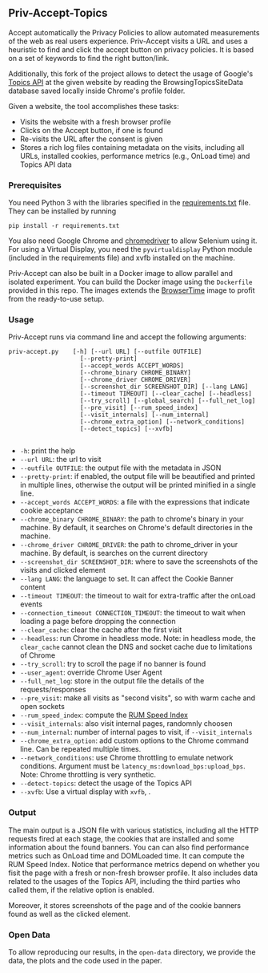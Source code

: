 ## Priv-Accept-Topics

Accept automatically the Privacy Policies to allow automated measurements of the web as real users experience.
Priv-Accept visits a URL and uses a heuristic to find and click the accept button on privacy policies.
It is based on a set of keywords to find the right button/link.

Additionally, this fork of the project allows to detect the usage of Google's [Topics API](https://developers.google.com/privacy-sandbox/relevance/topics) at the given website by reading the BrowsingTopicsSiteData database saved locally inside Chrome's profile folder.

Given a website, the tool accomplishes these tasks:

* Visits the website with a fresh browser profile
* Clicks on the Accept button, if one is found
* Re-visits the URL after the consent is given
* Stores a rich log files containing metadata on the visits, including all URLs, installed cookies, performance metrics (e.g., OnLoad time) and Topics API data

### Prerequisites

You need Python 3 with the libraries specified in the [requirements.txt](./requirements.txt) file. They can be installed by running
```shell
pip install -r requirements.txt
```
You also need Google Chrome and [chromedriver](https://chromedriver.chromium.org/) to allow Selenium using it. For using a Virtual Display, you need the `pyvirtualdisplay` Python module (included in the requirements file) and xvfb installed on the machine.

Priv-Accept can also be built in a Docker image to allow parallel and isolated experiment. You can build the Docker image using the `Dockerfile` provided in this repo. The images extends the [BrowserTime](https://www.sitespeed.io/documentation/browsertime/) image to profit from the ready-to-use setup.


### Usage

Priv-Accept runs via command line and accept the following arguments:

```
priv-accept.py    [-h] [--url URL] [--outfile OUTFILE]
                    [--pretty-print]
                    [--accept_words ACCEPT_WORDS]
                    [--chrome_binary CHROME_BINARY]
                    [--chrome_driver CHROME_DRIVER]
                    [--screenshot_dir SCREENSHOT_DIR] [--lang LANG]
                    [--timeout TIMEOUT] [--clear_cache] [--headless]
                    [--try_scroll] [--global_search] [--full_net_log]
                    [--pre_visit] [--rum_speed_index]
                    [--visit_internals] [--num_internal]
                    [--chrome_extra_option] [--network_conditions]
                    [--detect_topics] [--xvfb]
                    
```
* `-h`: print the help
* `--url URL`: the url to visit
* `--outfile OUTFILE`: the output file with the metadata in JSON
* `--pretty-print`: if enabled, the output file will be beautified and printed in multiple lines, otherwise the output will be printed minified in a single line.
* `--accept_words ACCEPT_WORDS`: a file with the expressions that indicate cookie acceptance
* `--chrome_binary CHROME_BINARY`: the path to chrome's binary in your machine. By default, it searches on Chrome's default directories in the machine.
* `--chrome_driver CHROME_DRIVER`: the path to chrome_driver in your machine. By default, is searches on the current directory
* `--screenshot_dir SCREENSHOT_DIR`: where to save the screenshots of the visits and clicked element
* `--lang LANG`: the language to set. It can affect the Cookie Banner content
* `--timeout TIMEOUT`: the timeout to wait for extra-traffic after the onLoad events
* `--connection_timeout CONNECTION_TIMEOUT`: the timeout to wait when loading a page before dropping the connection
* `--clear_cache`: clear the cache after the first visit
* `--headless`: run Chrome in headless mode. Note: in headless mode, the `clear_cache` cannot clean the DNS and socket cache due to limitations of Chrome
* `--try_scroll`: try to scroll the page if no banner is found
* `--user_agent`: override Chrome User Agent
* `--full_net_log`: store in the output file the details of the requests/responses
* `--pre_visit`: make all visits as "second visits", so with warm cache and open sockets
* `--rum_speed_index`: compute the [RUM Speed Index](https://github.com/WPO-Foundation/RUM-SpeedIndex)
* `--visit_internals`: also visit internal pages, randomnly choosen
* `--num_internal`: number of internal pages to visit, if `--visit_internals`
* `--chrome_extra_option`: add custom options to the Chrome command line. Can be repeated multiple times.
* `--network_conditions`: use Chrome throttling to emulate network conditions. Argument must be `latency_ms:download_bps:upload_bps`. Note: Chrome throttling is very synthetic.
* `--detect-topics`: detect the usage of the Topics API
* `--xvfb`: Use a virtual display with `xvfb`, .

### Output

The main output is a JSON file with various statistics, including all the HTTP requests fired at each stage, the cookies that are installed and some information about the found banners. You can can also find performance metrics such as OnLoad time and DOMLoaded time. It can compute the RUM Speed Index. Notice that performance metrics depend on whether you fisit the page with a fresh or non-fresh browser profile. It also includes data related to the usages of the Topics API, including the third parties who called them, if the relative option is enabled.

Moreover, it stores screenshots of the page and of the cookie banners found as well as the clicked element.


### Open Data

To allow reproducing our results, in the `open-data` directory, we provide the data, the plots and the code used in the paper.

